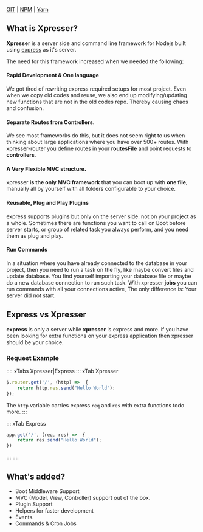 [GIT](https://github.com/xpresserjs/framework) |
[NPM](https://www.npmjs.com/package/xpresser) |
[Yarn](https://yarn.pm/xpresser)

## What is Xpresser?
**Xpresser** is a server side and command line framework for Nodejs built using [express](https://www.npmjs.com/package/express) as it's server.

The need for this framework increased when we needed the following: <br/> 
#### Rapid Development & One language
We got tired of rewriting express required setups for most project.
Even when we copy old codes and reuse, we also end up modifying/updating new functions that are not in the old codes repo.
Thereby causing chaos and confusion. 

#### Separate Routes from Controllers.
We see most frameworks do this, but it does not seem right to us when thinking about large applications where you have over 500+ routes. 
With xpresser-router you define routes in your **routesFile** and point requests to **controllers**.


#### A Very Flexible MVC structure.
xpresser **is the only MVC framework** that you can boot up with **one file**, manually all by yourself with all folders configurable to your choice.

#### Reusable, Plug and Play Plugins
express supports plugins but only on the server side. not on your project as a whole.
Sometimes there are functions you want to call on Boot before server starts, or group of related task you always perform, and you need them as plug and play.


#### Run Commands
In a situation where you have already connected to the database in your project, then you need to run a task on the fly, 
like maybe convert files and update database. You find yourself importing your database file or maybe do a new database connection to run such task.
With xpresser **jobs** you can run commands with all your connections active, The only difference is: Your server did not start.


## Express vs Xpresser
**express** is only a server while **xpresser** is express and more. if you have been looking for extra functions on your express application then xpresser should be your choice.

### Request Example
:::: xTabs Xpresser|Express
::: xTab Xpresser

```javascript
$.router.get('/', (http) =>  {
    return http.res.send("Hello World");
});
```

The `http` variable carries express `req` and `res` with extra functions todo more.
:::

::: xTab Express
```javascript
app.get('/', (req, res) =>  {
    return res.send("Hello World");
})
```
:::
::::

## What's added?
- Boot Middleware Support
- MVC (Model, View, Controller) support out of the box.
- Plugin Support
- Helpers for faster development 
- Events.
- Commands & Cron Jobs

<Pagination/>

